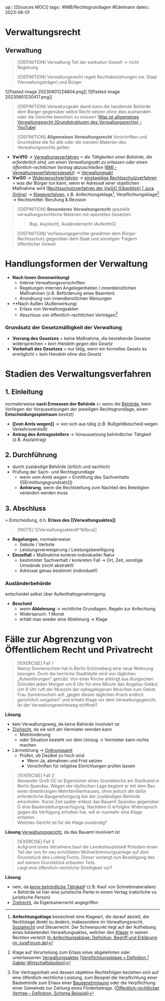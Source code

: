 up:: [[Sources MOC]]
tags:: #IMB/Rechtsgrundlagen #Edelmann 
dates:: 2023-06-01

# Verwaltungsrecht
## Verwaltung
> [!DEFINITION] Verwaltung
> 	Teil der *exekutive Gewalt* → nicht Regierung

> [!DEFINITION] Verwaltungsrecht
> 	regelt Rechtsbeziehungen zw. Staat (Verwaltungsträger) und Bürger

![[Pasted image 20230601224804.png]] ![[Pasted image 20230601230417.png]]
> [!DEFINITION] Verwaltungsakt
> 	damit kann die handelnde Behörde dem Bürger gegenüber selbst Recht setzen ohne dies aushandeln oder die Gerichte bemühen zu müssen ([Was ist allgemeines Verwaltungsrecht (Grundstrukturen des Verwaltungsrechts) - YouTube](https://www.youtube.com/watch?v=IiQBqU7E_9g))

> [!DEFINITION] **Allgemeines Verwaltungsrecht**
> Vorschriften und Grundsätze die für alle oder die meisten Materien des Verwaltungsrechts gelten
- **VwVfG**
	→ <u>Verwaltungsverfahren</u> = *die Tätigkeiten einer Behörde, die erforderlich sind, um einen Verwaltungsakt zu erlassen oder einen öffentlich-rechtlichen Vertrag abzuschließen* ([BMI - Verwaltungsverfahrensgesetz](https://www.bmi.bund.de/DE/themen/moderne-verwaltung/verwaltungsrecht/verwaltungsverfahrensgesetz/verwaltungsverfahrensgesetz-node.html))
	→ <u>Verwaltungsakt</u> 
- **VwGO**
	→ <u>Widerspruchverfahren</u>
	→ <u>einstweilige Rechtsschutzverfahren</u> = was der Bürger tun kann, wenn er Adressat einer staatlichen Maßnahme wird ([Rechtsschutzverfahren der VwGO (Überblick) | Jura Online](https://jura-online.de/lernen/rechtsschutzverfahren-der-vwgo-ueberblick/210/excursus/))
	→ <u>Klageverfahren</u>, z.B. Anfechtungsklage[^1], Verpflichtungsklage[^2]
	→ Rechtsmittel: Berufung & Revision

[^1]: **Anfechtungsklage** bezeichnet eine Klageart, die darauf abzielt, die Rechtslage direkt zu ändern, insbesondere im Verwaltungsrecht, [Sozialrecht](https://www.juraforum.de/lexikon/sozialrecht "Sozialrecht") und Steuerrecht. Der Schwerpunkt liegt auf der Aufhebung eines belastenden Verwaltungsaktes, welcher den [Kläger](https://www.juraforum.de/lexikon/klaeger "Kläger") in seinen Rechten verletzt ([ᐅ Anfechtungsklage: Definition, Begriff und Erklärung im JuraForum.de](https://www.juraforum.de/lexikon/anfechtungsklage))
[^2]: Klage auf Verurteilung zum Erlass eines abgelehnten oder unterlassenen [Verwaltungsaktes](https://wirtschaftslexikon.gabler.de/definition/verwaltungsakt-48996) ([Verpflichtungsklage • Definition | Gabler Wirtschaftslexikon](https://wirtschaftslexikon.gabler.de/definition/verpflichtungsklage-49861))

> [!DEFINITION] **Besonderes Verwaltungsrecht**
> spezielle verwaltungsrechtliche Materien mit speziellen Gesetzen
> > Bsp. Asylrecht, Ausländerrecht (AufenthG)

> [!DEFINITION] Verfassungsgerichte
> gewähren dem Bürger Rechtsschutz gegenüber dem Staat und sonstigen Trägern öffentlicher Gewalt

# Handlungsformen der Verwaltung
- **Nach Innen (Innenwirkung)**
	- Interne Verwaltungsvorschriften
	- Regelungen internen Angelegenheiten / innerdienstlichen Maßnahmen (z.B. Beförderung eines Beamten)
	- Anordnung von innendienstlichen Weisungen
- **Nach Außen (Außenwirkung)
	- Erlass von Verwaltungsakten
	- Abschluss von öffentlich-rechtlichen Verträgen[^3]

[^3]: Der Vertragsinhalt und dessen objektive Rechtsfolgen beziehen sich auf eine öffentlich-rechtliche Leistung, zum Beispiel die Verpflichtung einer Baubehörde zum Erlass einer [Baugenehmigung](https://www.juraforum.de/lexikon/baugenehmigung "Baugenehmigung") oder die Verpflichtung einer Gemeinde zur Zahlung eines Förderbetrags. ([Öffentlich-rechtlicher Vertrag – Definition, Schema Beispiel](https://www.juraforum.de/lexikon/oeffentlich-rechtlicher-vertrag))
### Grundsatz der Gesetzmäßigkeit der Verwaltung
- **Vorrang des Gesetzes** = keine Maßnahme, die bestehende Gesetze widersprechen = *kein Handeln gegen das Gesetz*
- **Vorbehalt des Gesetzes** = nur tätig, wenn ein formelles Gesetz es ermöglicht = *kein Handeln ohne das Gesetz*

# Stadien des Verwaltungsverfahren
## 1. Einleitung
normalerweise **nach Ermessen der Behörde** (= wenn die [Behörde](https://www.juraforum.de/lexikon/behoerde "Behörde"), beim Vorliegen der Voraussetzungen der jeweiligen Rechtsgrundlage, einen **Entscheidungsspielraum** besitzt)

- **[[von Amts wegen]]** → von sich aus tätig (z.B. Bußgeldbescheid wegen Verkehrsverstoß)
- **Antrag des Antragsstellers** → Voraussetzung behördlicher Tätigkeit (z.B. Asylantrag)

## 2. Durchführung
- durch zuständige Behörde (örtlich und sachlich)
- Prüfung der Sach- und Rechtsgrundlage
	- wenn *vom Amts wegen* = Ermittlung des Sachverhalts ([[Ermittlungsgrundsatz]])
	- **Anhörung**, wenn die Rechtstellung zum Nachteil des Beteiligten verändert werden muss

## 3. Abschluss
= Entscheidung, d.h. **Erlass des [[Verwaltungsaktes]]**

> [!NOTE] ![[Verwaltungsaktes#^1bfbca]]

- **Regelungen**, normalerweise:
	- Gebote / Verbote
	- Leistungsverweigerung / Leistungsbewilligung
- **Einzelfall** = Maßnahme konkret-individueller Natur
	- bestimmter Sachverhalt / konkreten Fall → Ort, Zeit, sonstige Umstände (nicht abstrakt!)
	- Adressat genau bestimmt (individuell!)

### Ausländerbehörde
entscheidet selbst über Aufenthaltsgenehmigung:
- **Bescheid** 
	- wenn **Ablehnung** → rechtliche Grundlagen, Regeln zur Anfechtung
	- Widerspruch: 1 Monat
	- erhält man wieder eine Ablehnung → Klage

# Fälle zur Abgrenzung von Öffentlichem Recht und Privatrecht

> [!EXERCISE] Fall 1  
Nancy Sonnenschein hat in Berlin Schöneberg eine neue Wohnung bezogen. Doch die herrliche Stadtidylle wird von täglichen „Ruhestörungen“ getrübt. Von einer Kirche erklingt aus liturgischen Gründen jeden Morgen um 6 Uhr für eine Minute das Angelus-Geläut. Um 8 Uhr ruft der Muezzin der nahegelegenen Moschee zum Gebet. Frau Sonnenschein will „gegen diesen täglichen Krach endlich gerichtlich vorgehen“ und erhebt Klage vor dem  Verwaltungsgericht.  
Ist der Verwaltungsrechtsweg eröffnet?

**Lösung**
- kein Verwaltungsweg, da keine Behörde involviert ist
- <u>Zivilrecht</u>, da sie sich am Vermieter wenden kann
	- Mietminderung
	- oder Situation besteht vor dem Umzug → Vermieter kann nichts machen
- Lärmstörung → <u>Ordnungsamt</u>
	- Prüfen, ob Dezibel zu hoch sind
		- Wenn Ja, abmahnen und Frist setzen
		- Vorschriften für religiöse Einrichtungen prüfen lassen

> [!EXERCISE] Fall 2   
Alexander Groß (G) ist Eigentümer eines Grundstücks am Stadtrand in Berlin Spandau. Wegen  der idyllischen Lage beginnt er mit dem Bau eines dreistöckigen Mehrfamilienhauses, ohne jedoch die dafür erforderliche Baugenehmigung bei der zuständigen Behörde einzuholen. Kurze Zeit später erlässt das Bauamt Spandau gegenüber G eine Baueinstellungsverfügung. Nachdem G erfolglos Widerspruch gegen die Verfügung erhoben hat, will er nunmehr eine  Klage erheben.   
Welches Gericht ist für die Klage zuständig?

**Lösung**
<u>Verwaltungsgericht</u>, da das Bauamt involviert ist

> [!EXERCISE] Fall 3   
Aufgrund eines Versehens baut die Landeshauptstadt Potsdam einen Teil der von  ihr neu errichteten Müllverbrennungsanlage auf dem Grundstück des Ludwig Fuchs. Dieser verlangt nun Beseitigung des auf seinem Grundstück erbauten Teils.   
Liegt eine öffentlich-rechtliche Streitigkeit vor?   

**Lösung**
- nein, da <u>keine behördliche Tätigkeit</u>! (z.B. Kauf von Schreibmaterialien)
	→ Behörde ist hier eine juristische Partei in einem Vertag (natürliche vs. juristische Person)
- <u>Zivilrecht</u>, da Eigentumerrecht angegriffen